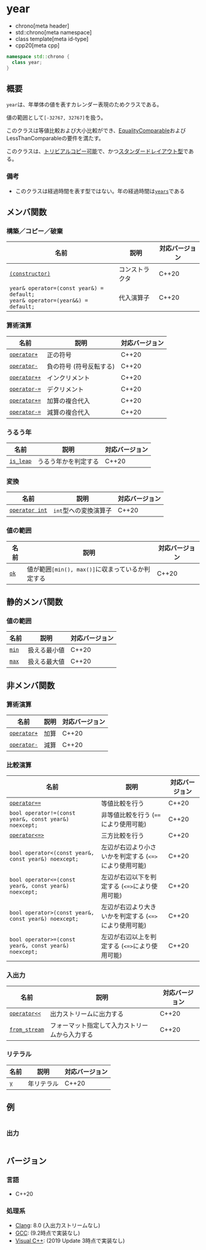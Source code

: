 # year
* chrono[meta header]
* std::chrono[meta namespace]
* class template[meta id-type]
* cpp20[meta cpp]

```cpp
namespace std::chrono {
  class year;
}
```

## 概要
`year`は、年単体の値を表すカレンダー表現のためクラスである。

値の範囲として`[-32767, 32767]`を扱う。

このクラスは等値比較および大小比較ができ、[EqualityComparable](/reference/concepts/equality_comparable.md)およびLessThanComparableの要件を満たす。

このクラスは、[トリビアルコピー可能](/reference/type_traits/is_trivially_copyable.md)で、かつ[スタンダードレイアウト型](/reference/type_traits/is_standard_layout.md)である。


### 備考
- このクラスは経過時間を表す型ではない。年の経過時間は[`years`](duration_aliases.md)である


## メンバ関数
### 構築／コピー／破棄

| 名前 | 説明 | 対応バージョン |
|------|------|----------------|
| [`(constructor)`](year/op_constructor.md) | コンストラクタ | C++20 |
| `year& operator=(const year&) = default;`<br/> `year& operator=(year&&) = default;` | 代入演算子 | C++20 |


### 算術演算

| 名前 | 説明 | 対応バージョン |
|------|------|----------------|
| [`operator+`](year/op_unary_plus.md)    | 正の符号       | C++20 |
| [`operator-`](year/op_unary_minus.md)   | 負の符号 (符号反転する) | C++20 |
| [`operator++`](year/op_increment.md)    | インクリメント | C++20 |
| [`operator-=`](year/op_decrement.md)    | デクリメント   | C++20 |
| [`operator+=`](year/op_plus_assign.md)  | 加算の複合代入 | C++20 |
| [`operator-=`](year/op_minus_assign.md) | 減算の複合代入 | C++20 |


### うるう年

| 名前 | 説明 | 対応バージョン |
|------|------|----------------|
| [`is_leap`](year/is_leap.md.nolink.nolink) | うるう年かを判定する | C++20 |


### 変換

| 名前 | 説明 | 対応バージョン |
|------|------|----------------|
| [`operator int`](year/op_int.md) | `int`型への変換演算子 | C++20 |


### 値の範囲

| 名前 | 説明 | 対応バージョン |
|------|------|----------------|
| [`ok`](year/ok.md)   | 値が範囲`[min(), max()]`に収まっているか判定する | C++20 |


## 静的メンバ関数
### 値の範囲

| 名前 | 説明 | 対応バージョン |
|------|------|----------------|
| [`min`](year/min.md) | 扱える最小値 | C++20 |
| [`max`](year/max.md) | 扱える最大値 | C++20 |


## 非メンバ関数
### 算術演算

| 名前 | 説明 | 対応バージョン |
|------|------|----------------|
| [`operator+`](year/op_plus.md.nolink)  | 加算 | C++20 |
| [`operator-`](year/op_minus.md.nolink) | 減算 | C++20 |


### 比較演算

| 名前 | 説明 | 対応バージョン |
|------|------|----------------|
| [`operator==`](year/op_equal.md)         | 等値比較を行う | C++20 |
| `bool operator!=(const year&, const year&) noexcept;` | 非等値比較を行う (`==`により使用可能) | C++20 |
| [`operator<=>`](year/op_compare_3way.md) | 三方比較を行う | C++20 |
| `bool operator<(const year&, const year&) noexcept;` | 左辺が右辺より小さいかを判定する (`<=>`により使用可能) | C++20 |
| `bool operator<=(const year&, const year&) noexcept;` | 左辺が右辺以下を判定する (`<=>`により使用可能) | C++20 |
| `bool operator>(const year&, const year&) noexcept;` | 左辺が右辺より大きいかを判定する (`<=>`により使用可能) | C++20 |
| `bool operator>=(const year&, const year&) noexcept;` | 左辺が右辺以上を判定する (`<=>`により使用可能) | C++20 |


### 入出力

| 名前 | 説明 | 対応バージョン |
|------|------|----------------|
| [`operator<<`](year/op_ostream.md.nolink)   | 出力ストリームに出力する | C++20 |
| [`from_stream`](year/from_stream.md.nolink) | フォーマット指定して入力ストリームから入力する | C++20 |


### リテラル

| 名前 | 説明 | 対応バージョン |
|------|------|----------------|
| [`y`](year/op_y.md.nolink) | 年リテラル | C++20 |


## 例
```cpp example
```

### 出力
```
```

## バージョン
### 言語
- C++20

### 処理系
- [Clang](/implementation.md#clang): 8.0 (入出力ストリームなし)
- [GCC](/implementation.md#gcc): (9.2時点で実装なし)
- [Visual C++](/implementation.md#visual_cpp): (2019 Update 3時点で実装なし)

